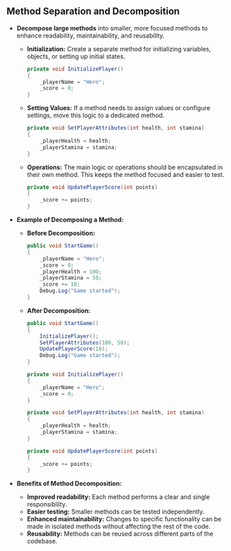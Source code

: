 ## Method Separation and Decomposition
- **Decompose large methods** into smaller, more focused methods to enhance readability, maintainability, and reusability.

    - **Initialization:** Create a separate method for initializing variables, objects, or setting up initial states.
      ```csharp
      private void InitializePlayer()
      {
          _playerName = "Hero";
          _score = 0;
      }
      ```

    - **Setting Values:** If a method needs to assign values or configure settings, move this logic to a dedicated method.
      ```csharp
      private void SetPlayerAttributes(int health, int stamina)
      {
          _playerHealth = health;
          _playerStamina = stamina;
      }
      ```

    - **Operations:** The main logic or operations should be encapsulated in their own method. This keeps the method focused and easier to test.
      ```csharp
      private void UpdatePlayerScore(int points)
      {
          _score += points;
      }
      ```

- **Example of Decomposing a Method:**
    - **Before Decomposition:**
      ```csharp
      public void StartGame()
      {
          _playerName = "Hero";
          _score = 0;
          _playerHealth = 100;
          _playerStamina = 50;
          _score += 10;
          Debug.Log("Game started");
      }
      ```

    - **After Decomposition:**
      ```csharp
      public void StartGame()
      {
          InitializePlayer();
          SetPlayerAttributes(100, 50);
          UpdatePlayerScore(10);
          Debug.Log("Game started");
      }
  
      private void InitializePlayer()
      {
          _playerName = "Hero";
          _score = 0;
      }
  
      private void SetPlayerAttributes(int health, int stamina)
      {
          _playerHealth = health;
          _playerStamina = stamina;
      }
  
      private void UpdatePlayerScore(int points)
      {
          _score += points;
      }
      ```

- **Benefits of Method Decomposition:**
    - **Improved readability:** Each method performs a clear and single responsibility.
    - **Easier testing:** Smaller methods can be tested independently.
    - **Enhanced maintainability:** Changes to specific functionality can be made in isolated methods without affecting the rest of the code.
    - **Reusability:** Methods can be reused across different parts of the codebase.  